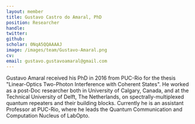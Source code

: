 ```yaml
---
layout: member
title: Gustavo Castro do Amaral, PhD
position: Researcher
handle: 
twitter: 
github: 
scholar: 0NqA5QQAAAAJ
image: /images/team/Gustavo-Amaral.png
cv: 
email: gustavo.gustavoamaral@gmail.com
---
```


Gustavo Amaral received his PhD in 2016 from PUC-Rio for the thesis "Linear-Optics Two-Photon Interference with Coherent States". He worked as a post-Doc researcher both in University of Calgary, Canada, and at the Technical University of Delft, The Netherlands, on spectrally-multiplexed quantum repeaters and their building blocks. Currently he is an assistant Professor at PUC-Rio, where he leads the Quantum Communication and Computation Nucleus of LabOpto.
